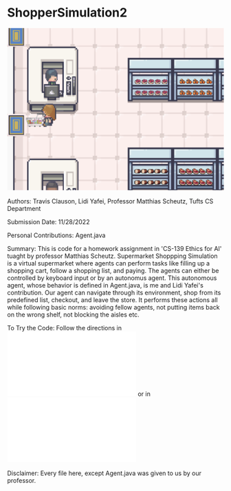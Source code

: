 # ShopperSimulation2

![What is this](simulationPhoto.png)

Authors: Travis Clauson, Lidi Yafei, Professor Matthias Scheutz, Tufts CS Department

Submission Date: 11/28/2022

Personal Contributions: Agent.java

Summary: This is code for a homework assignment in 'CS-139 Ethics for AI' tuaght by professor Matthias Scheutz. Supermarket Shoppping Simulation is a virtual supermarket where agents can perform tasks like filling up a shopping cart, follow a shopping list, and paying. The agents can either be controlled by keyboard input or by an autonomus agent. This autonomous agent, whose behavior is defined in Agent.java, is me and Lidi Yafei's contribution. Our agent can navigate through its environment, shop from its predefined list, checkout, and leave the store. It performs these actions all while following basic norms: avoiding fellow agents, not putting items back on the wrong shelf, not blocking the aisles etc. 


To Try the Code: Follow the directions in ![the original ReadME](original_README.md) or in ![SupermarketEnvironmentSetup.pdf](SupermarketEnvironmentSetup.pdf)


Disclaimer: Every file here, except Agent.java was given to us by our professor. 


